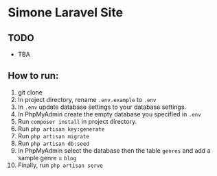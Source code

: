 # Simone Laravel Site
## TODO
- TBA
## How to run:
1. git clone <repo>
1. In project directory, rename `.env.example` to `.env`
1. In `.env` update database settings to your database settings.
1. In PhpMyAdmin create the empty database you specified in `.env`
1. Run `composer install` in project directory.
1. Run `php artisan key:generate`
1. Run `php artisan migrate`
1. Run `php artisan db:seed`
1. In PhpMyAdmin select the database then the table `genres` and add a sample genre = `blog`
1. Finally, run `php artisan serve`